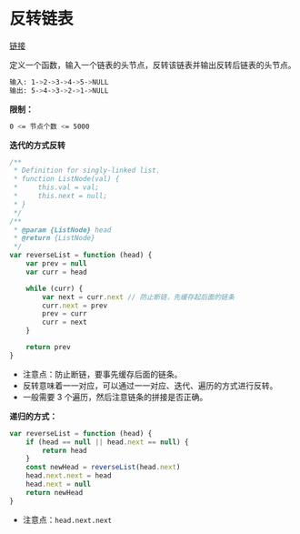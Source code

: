 # 反转链表

[链接](https://leetcode-cn.com/problems/fan-zhuan-lian-biao-lcof/)

定义一个函数，输入一个链表的头节点，反转该链表并输出反转后链表的头节点。

```bash
输入: 1->2->3->4->5->NULL
输出: 5->4->3->2->1->NULL
```

**限制：**

```bash
0 <= 节点个数 <= 5000
```

**迭代的方式反转**

```js
/**
 * Definition for singly-linked list.
 * function ListNode(val) {
 *     this.val = val;
 *     this.next = null;
 * }
 */
/**
 * @param {ListNode} head
 * @return {ListNode}
 */
var reverseList = function (head) {
    var prev = null
    var curr = head

    while (curr) {
        var next = curr.next // 防止断链，先缓存起后面的链条
        curr.next = prev
        prev = curr
        curr = next
    }

    return prev
}
```

- 注意点：防止断链，要事先缓存后面的链条。
- 反转意味着一一对应，可以通过一一对应、迭代、遍历的方式进行反转。
- 一般需要 3 个遍历，然后注意链条的拼接是否正确。

**递归的方式：**

```javascript
var reverseList = function (head) {
    if (head == null || head.next == null) {
        return head
    }
    const newHead = reverseList(head.next)
    head.next.next = head
    head.next = null
    return newHead
}
```

- 注意点：`head.next.next`
